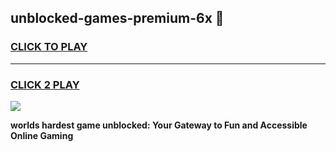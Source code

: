 
## unblocked-games-premium-6x 👋
<h3>
<a href="https://premium.freeplayer.one?title=unblocked-games-premium-6x&ref=14F">CLICK TO PLAY</a></h3>
<hr>

<h3>
<a href="https://premium.freeplayer.one?title=unblocked-games-premium-6x&ref=14F">CLICK 2 PLAY</a>
  
</h3>

<a href="https://premium.freeplayer.one?title=unblocked-games-premium-6x&ref=12F/"><img src="https://clearcache.store/games.png"></a>


**worlds hardest game unblocked: Your Gateway to Fun and Accessible Online Gaming**
